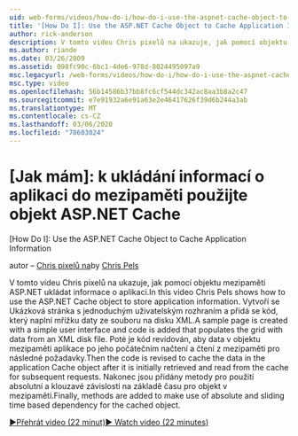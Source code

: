 ```yaml
---
uid: web-forms/videos/how-do-i/how-do-i-use-the-aspnet-cache-object-to-cache-application-information
title: '[How Do I]: Use the ASP.NET Cache Object to Cache Application Information | Microsoft Docs'
author: rick-anderson
description: V tomto videu Chris pixelů na ukazuje, jak pomocí objektu mezipaměti ASP.NET ukládat informace o aplikaci. Vytvoří se Ukázková stránka s jednoduchým uživatelským rozhraním...
ms.author: riande
ms.date: 03/26/2009
ms.assetid: 098fc90c-6bc1-4de6-978d-8024495097a9
msc.legacyurl: /web-forms/videos/how-do-i/how-do-i-use-the-aspnet-cache-object-to-cache-application-information
msc.type: video
ms.openlocfilehash: 56b14586b37bb8fc6cf544dc342ac8aa3b8a2c47
ms.sourcegitcommit: e7e91932a6e91a63e2e46417626f39d6b244a3ab
ms.translationtype: MT
ms.contentlocale: cs-CZ
ms.lasthandoff: 03/06/2020
ms.locfileid: "78603024"
---
```

# <a name="how-do-i-use-the-aspnet-cache-object-to-cache-application-information"></a>[Jak mám]: k ukládání informací o aplikaci do mezipaměti použijte objekt ASP.NET Cache
[How Do I]: Use the ASP.NET Cache Object to Cache Application Information

<span data-ttu-id="a791b-104">autor – [Chris pixelů na](https://twitter.com/chrispels)</span><span class="sxs-lookup"><span data-stu-id="a791b-104">by [Chris Pels](https://twitter.com/chrispels)</span></span>

<span data-ttu-id="a791b-105">V tomto videu Chris pixelů na ukazuje, jak pomocí objektu mezipaměti ASP.NET ukládat informace o aplikaci.</span><span class="sxs-lookup"><span data-stu-id="a791b-105">In this video Chris Pels shows how to use the ASP.NET Cache object to store application information.</span></span> <span data-ttu-id="a791b-106">Vytvoří se Ukázková stránka s jednoduchým uživatelským rozhraním a přidá se kód, který naplní mřížku daty ze souboru na disku XML.</span><span class="sxs-lookup"><span data-stu-id="a791b-106">A sample page is created with a simple user interface and code is added that populates the grid with data from an XML disk file.</span></span> <span data-ttu-id="a791b-107">Poté je kód revidován, aby data v objektu mezipaměti aplikace po jeho počátečním načtení a čtení z mezipaměti pro následné požadavky.</span><span class="sxs-lookup"><span data-stu-id="a791b-107">Then the code is revised to cache the data in the application Cache object after it is initially retrieved and read from the cache for subsequent requests.</span></span> <span data-ttu-id="a791b-108">Nakonec jsou přidány metody pro použití absolutní a klouzavé závislosti na základě času pro objekt v mezipaměti.</span><span class="sxs-lookup"><span data-stu-id="a791b-108">Finally, methods are added to make use of absolute and sliding time based dependency for the cached object.</span></span>

[<span data-ttu-id="a791b-109">&#9654;Přehrát video (22 minut)</span><span class="sxs-lookup"><span data-stu-id="a791b-109">&#9654; Watch video (22 minutes)</span></span>](https://channel9.msdn.com/Blogs/ASP-NET-Site-Videos/how-do-i-use-the-aspnet-cache-object-to-cache-application-information)
